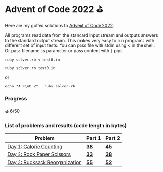 # Advent of Code 2022 ⛳

Here are my golfed solutions to [Advent of Code 2022](https://adventofcode.com/2022).

All programs read data from the standard input stream and outputs answers to the standard output stream. This makes very easy to run programs with different set of input tests. 
You can pass file with stdin using < in the shell. 
Or pass filename as parameter or pass content with `|` pipe.

```shell
ruby solver.rb < test0.in
```

```shell
ruby solver.rb test0.in
```

or

```shell
echo "A X\nB Z" | ruby solver.rb
```

### Progress
⛳ 6/50

### List of problems and results (code length in bytes)

| Problem | Part 1 | Part 2 |
|---------|--------|--------|
| [Day 1: Calorie Counting](https://adventofcode.com/2022/day/1)| **[38](day1/part1/solver3.rb)** | **[45](day1/part2/solver.rb)** |
| [Day 2: Rock Paper Scissors](https://adventofcode.com/2022/day/2)| **[33](day2/part1/solver2.rb)** | **[38](day2/part2/solver.rb)** |
| [Day 3: Rucksack Reorganization](https://adventofcode.com/2022/day/3)| **[55](day3/part1/solver2.rb)** | **[52](day3/part2/solver2.rb)** |